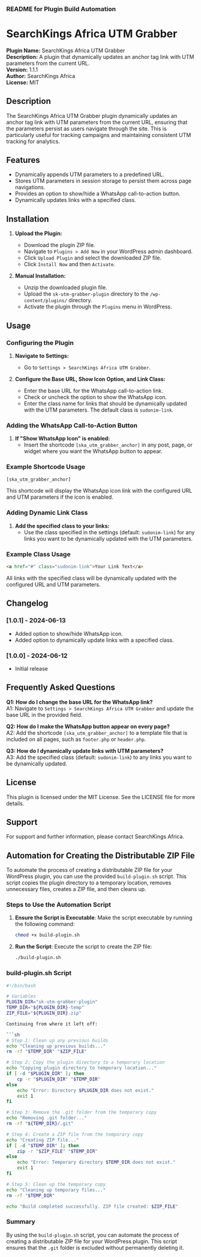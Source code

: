 ### README for Plugin Build Automation

# SearchKings Africa UTM Grabber

**Plugin Name:** SearchKings Africa UTM Grabber  
**Description:** A plugin that dynamically updates an anchor tag link with UTM parameters from the current URL.  
**Version:** 1.1.1  
**Author:** SearchKings Africa  
**License:** MIT  

## Description

The SearchKings Africa UTM Grabber plugin dynamically updates an anchor tag link with UTM parameters from the current URL, ensuring that the parameters persist as users navigate through the site. This is particularly useful for tracking campaigns and maintaining consistent UTM tracking for analytics.

## Features

- Dynamically appends UTM parameters to a predefined URL.
- Stores UTM parameters in session storage to persist them across page navigations.
- Provides an option to show/hide a WhatsApp call-to-action button.
- Dynamically updates links with a specified class.

## Installation

1. **Upload the Plugin:**
   - Download the plugin ZIP file.
   - Navigate to `Plugins > Add New` in your WordPress admin dashboard.
   - Click `Upload Plugin` and select the downloaded ZIP file.
   - Click `Install Now` and then `Activate`.

2. **Manual Installation:**
   - Unzip the downloaded plugin file.
   - Upload the `sk-utm-grabber-plugin` directory to the `/wp-content/plugins/` directory.
   - Activate the plugin through the `Plugins` menu in WordPress.

## Usage

### Configuring the Plugin

1. **Navigate to Settings:**
   - Go to `Settings > SearchKings Africa UTM Grabber`.

2. **Configure the Base URL, Show Icon Option, and Link Class:**
   - Enter the base URL for the WhatsApp call-to-action link.
   - Check or uncheck the option to show the WhatsApp icon.
   - Enter the class name for links that should be dynamically updated with the UTM parameters. The default class is `sudonim-link`.

### Adding the WhatsApp Call-to-Action Button

1. **If "Show WhatsApp Icon" is enabled:**
   - Insert the shortcode `[ska_utm_grabber_anchor]` in any post, page, or widget where you want the WhatsApp button to appear.

### Example Shortcode Usage

```html
[ska_utm_grabber_anchor]
```

This shortcode will display the WhatsApp icon link with the configured URL and UTM parameters if the icon is enabled.

### Adding Dynamic Link Class

1. **Add the specified class to your links:**
   - Use the class specified in the settings (default: `sudonim-link`) for any links you want to be dynamically updated with the UTM parameters.

### Example Class Usage

```html
<a href="#" class="sudonim-link">Your Link Text</a>
```

All links with the specified class will be dynamically updated with the configured URL and UTM parameters.

## Changelog

### [1.0.1] - 2024-06-13
- Added option to show/hide WhatsApp icon.
- Added option to dynamically update links with a specified class.

### [1.0.0] - 2024-06-12
- Initial release

## Frequently Asked Questions

**Q1: How do I change the base URL for the WhatsApp link?**  
A1: Navigate to `Settings > SearchKings Africa UTM Grabber` and update the base URL in the provided field.

**Q2: How do I make the WhatsApp button appear on every page?**  
A2: Add the shortcode `[ska_utm_grabber_anchor]` to a template file that is included on all pages, such as `footer.php` or `header.php`.

**Q3: How do I dynamically update links with UTM parameters?**  
A3: Add the specified class (default: `sudonim-link`) to any links you want to be dynamically updated.

## License

This plugin is licensed under the MIT License. See the LICENSE file for more details.

## Support

For support and further information, please contact SearchKings Africa.

## Automation for Creating the Distributable ZIP File

To automate the process of creating a distributable ZIP file for your WordPress plugin, you can use the provided `build-plugin.sh` script. This script copies the plugin directory to a temporary location, removes unnecessary files, creates a ZIP file, and then cleans up.

### Steps to Use the Automation Script

1. **Ensure the Script is Executable**:
   Make the script executable by running the following command:
   ```sh
   chmod +x build-plugin.sh
   ```

2. **Run the Script**:
   Execute the script to create the ZIP file:
   ```sh
   ./build-plugin.sh
   ```

### build-plugin.sh Script

```sh
#!/bin/bash

# Variables
PLUGIN_DIR="sk-utm-grabber-plugin"
TEMP_DIR="${PLUGIN_DIR}-temp"
ZIP_FILE="${PLUGIN_DIR}.zip"

Continuing from where it left off:

```sh
# Step 1: Clean up any previous builds
echo "Cleaning up previous builds..."
rm -rf "$TEMP_DIR" "$ZIP_FILE"

# Step 2: Copy the plugin directory to a temporary location
echo "Copying plugin directory to temporary location..."
if [ -d "$PLUGIN_DIR" ]; then
    cp -r "$PLUGIN_DIR" "$TEMP_DIR"
else
    echo "Error: Directory $PLUGIN_DIR does not exist."
    exit 1
fi

# Step 3: Remove the .git folder from the temporary copy
echo "Removing .git folder..."
rm -rf "${TEMP_DIR}/.git"

# Step 4: Create a ZIP file from the temporary copy
echo "Creating ZIP file..."
if [ -d "$TEMP_DIR" ]; then
    zip -r "$ZIP_FILE" "$TEMP_DIR"
else
    echo "Error: Temporary directory $TEMP_DIR does not exist."
    exit 1
fi

# Step 5: Clean up the temporary copy
echo "Cleaning up temporary files..."
rm -rf "$TEMP_DIR"

echo "Build completed successfully. ZIP file created: $ZIP_FILE"
```

### Summary

By using the `build-plugin.sh` script, you can automate the process of creating a distributable ZIP file for your WordPress plugin. This script ensures that the `.git` folder is excluded without permanently deleting it.
